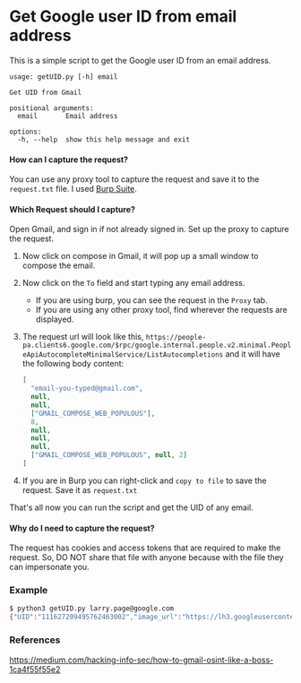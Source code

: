 # Get Google user ID from email address

This is a simple script to get the Google user ID from an email address.

```
usage: getUID.py [-h] email

Get UID from Gmail

positional arguments:
  email       Email address

options:
  -h, --help  show this help message and exit
```

#### How can I capture the request?

You can use any proxy tool to capture the request and save it to the `request.txt` file. I used [Burp Suite](https://portswigger.net/burp/communitydownload).

#### Which Request should I capture?

Open Gmail, and sign in if not already signed in. Set up the proxy to capture the request.

1. Now click on compose in Gmail, it will pop up a small window to compose the email.
1. Now click on the `To` field and start typing any email address.
   - If you are using burp, you can see the request in the `Proxy` tab.
   - If you are using any other proxy tool, find wherever the requests are displayed.
1. The request url will look like this, `https://people-pa.clients6.google.com/$rpc/google.internal.people.v2.minimal.PeopleApiAutocompleteMinimalService/ListAutocompletions` and it will have the following body content:

   ```json
   [
     "email-you-typed@gmail.com",
     null,
     null,
     ["GMAIL_COMPOSE_WEB_POPULOUS"],
     8,
     null,
     null,
     null,
     ["GMAIL_COMPOSE_WEB_POPULOUS", null, 2]
   ]
   ```

1. If you are in Burp you can right-click and `copy to file` to save the request. Save it as `request.txt`

That's all now you can run the script and get the UID of any email.

#### Why do I need to capture the request?

The request has cookies and access tokens that are required to make the request.
So, DO NOT share that file with anyone because with the file they can impersonate you.

### Example

```bash
$ python3 getUID.py larry.page@google.com
{"UID":"111627209495762463002","image_url":"https://lh3.googleusercontent.com/a-/ACB-R5TQDeBKd3nXn_1WQlBDQ3hmvueUq1915eySpGb-b3M"}

```

### References

https://medium.com/hacking-info-sec/how-to-gmail-osint-like-a-boss-1ca4f55f55e2
